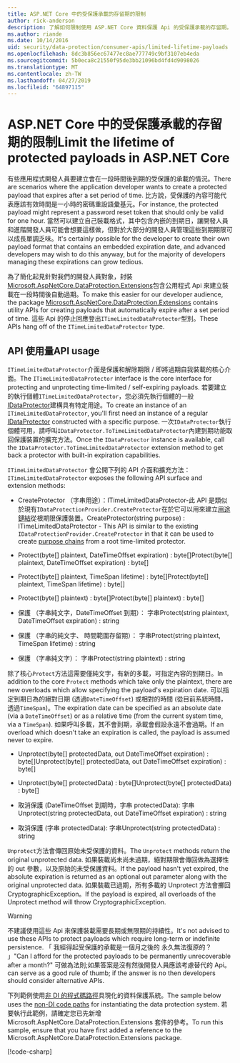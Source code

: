 ```yaml
---
title: ASP.NET Core 中的受保護承載的存留期的限制
author: rick-anderson
description: 了解如何限制使用 ASP.NET Core 資料保護 Api 的受保護承載的存留期。
ms.author: riande
ms.date: 10/14/2016
uid: security/data-protection/consumer-apis/limited-lifetime-payloads
ms.openlocfilehash: 8dc3b856ec67477ec8ae777749c9bf3107eb4eda
ms.sourcegitcommit: 5b0eca8c21550f95de3bb21096bd4fd4d9098026
ms.translationtype: MT
ms.contentlocale: zh-TW
ms.lasthandoff: 04/27/2019
ms.locfileid: "64897115"
---
```

# <a name="limit-the-lifetime-of-protected-payloads-in-aspnet-core"></a><span data-ttu-id="e9c28-103">ASP.NET Core 中的受保護承載的存留期的限制</span><span class="sxs-lookup"><span data-stu-id="e9c28-103">Limit the lifetime of protected payloads in ASP.NET Core</span></span>

<span data-ttu-id="e9c28-104">有些應用程式開發人員要建立會在一段時間後到期的受保護的承載的情況。</span><span class="sxs-lookup"><span data-stu-id="e9c28-104">There are scenarios where the application developer wants to create a protected payload that expires after a set period of time.</span></span> <span data-ttu-id="e9c28-105">比方說，受保護的內容可能代表應該有效時間是一小時的密碼重設語彙基元。</span><span class="sxs-lookup"><span data-stu-id="e9c28-105">For instance, the protected payload might represent a password reset token that should only be valid for one hour.</span></span> <span data-ttu-id="e9c28-106">當然可以建立自己裝載格式，其中包含內嵌的到期日，讓開發人員和進階開發人員可能會想要這樣做，但對於大部分的開發人員管理這些到期期限可以成長單調乏味。</span><span class="sxs-lookup"><span data-stu-id="e9c28-106">It's certainly possible for the developer to create their own payload format that contains an embedded expiration date, and advanced developers may wish to do this anyway, but for the majority of developers managing these expirations can grow tedious.</span></span>

<span data-ttu-id="e9c28-107">為了簡化起見針對我們的開發人員對象，封裝[Microsoft.AspNetCore.DataProtection.Extensions](https://www.nuget.org/packages/Microsoft.AspNetCore.DataProtection.Extensions/)包含公用程式 Api 來建立裝載在一段時間後自動過期。</span><span class="sxs-lookup"><span data-stu-id="e9c28-107">To make this easier for our developer audience, the package [Microsoft.AspNetCore.DataProtection.Extensions](https://www.nuget.org/packages/Microsoft.AspNetCore.DataProtection.Extensions/) contains utility APIs for creating payloads that automatically expire after a set period of time.</span></span> <span data-ttu-id="e9c28-108">這些 Api 的停止回應登出`ITimeLimitedDataProtector`型別。</span><span class="sxs-lookup"><span data-stu-id="e9c28-108">These APIs hang off of the `ITimeLimitedDataProtector` type.</span></span>

## <a name="api-usage"></a><span data-ttu-id="e9c28-109">API 使用量</span><span class="sxs-lookup"><span data-stu-id="e9c28-109">API usage</span></span>

<span data-ttu-id="e9c28-110">`ITimeLimitedDataProtector`介面是保護和解除期限 / 即將過期自我裝載的核心介面。</span><span class="sxs-lookup"><span data-stu-id="e9c28-110">The `ITimeLimitedDataProtector` interface is the core interface for protecting and unprotecting time-limited / self-expiring payloads.</span></span> <span data-ttu-id="e9c28-111">若要建立的執行個體`ITimeLimitedDataProtector`，您必須先執行個體的一般[IDataProtector](xref:security/data-protection/consumer-apis/overview)建構具有特定用途。</span><span class="sxs-lookup"><span data-stu-id="e9c28-111">To create an instance of an `ITimeLimitedDataProtector`, you'll first need an instance of a regular [IDataProtector](xref:security/data-protection/consumer-apis/overview) constructed with a specific purpose.</span></span> <span data-ttu-id="e9c28-112">一次`IDataProtector`執行個體可用，請呼叫`IDataProtector.ToTimeLimitedDataProtector`內建到期功能取回保護裝置的擴充方法。</span><span class="sxs-lookup"><span data-stu-id="e9c28-112">Once the `IDataProtector` instance is available, call the `IDataProtector.ToTimeLimitedDataProtector` extension method to get back a protector with built-in expiration capabilities.</span></span>

<span data-ttu-id="e9c28-113">`ITimeLimitedDataProtector` 會公開下列的 API 介面和擴充方法：</span><span class="sxs-lookup"><span data-stu-id="e9c28-113">`ITimeLimitedDataProtector` exposes the following API surface and extension methods:</span></span>

* <span data-ttu-id="e9c28-114">CreateProtector （字串用途）：ITimeLimitedDataProtector-此 API 是類似於現有`IDataProtectionProvider.CreateProtector`在於它可以用來建立[用途鏈結](xref:security/data-protection/consumer-apis/purpose-strings)從根期限保護裝置。</span><span class="sxs-lookup"><span data-stu-id="e9c28-114">CreateProtector(string purpose) : ITimeLimitedDataProtector - This API is similar to the existing `IDataProtectionProvider.CreateProtector` in that it can be used to create [purpose chains](xref:security/data-protection/consumer-apis/purpose-strings) from a root time-limited protector.</span></span>

* <span data-ttu-id="e9c28-115">Protect(byte[] plaintext, DateTimeOffset expiration) : byte[]</span><span class="sxs-lookup"><span data-stu-id="e9c28-115">Protect(byte[] plaintext, DateTimeOffset expiration) : byte[]</span></span>

* <span data-ttu-id="e9c28-116">Protect(byte[] plaintext, TimeSpan lifetime) : byte[]</span><span class="sxs-lookup"><span data-stu-id="e9c28-116">Protect(byte[] plaintext, TimeSpan lifetime) : byte[]</span></span>

* <span data-ttu-id="e9c28-117">Protect(byte[] plaintext) : byte[]</span><span class="sxs-lookup"><span data-stu-id="e9c28-117">Protect(byte[] plaintext) : byte[]</span></span>

* <span data-ttu-id="e9c28-118">保護 （字串純文字，DateTimeOffset 到期）： 字串</span><span class="sxs-lookup"><span data-stu-id="e9c28-118">Protect(string plaintext, DateTimeOffset expiration) : string</span></span>

* <span data-ttu-id="e9c28-119">保護 （字串的純文字、 時間範圍存留期）： 字串</span><span class="sxs-lookup"><span data-stu-id="e9c28-119">Protect(string plaintext, TimeSpan lifetime) : string</span></span>

* <span data-ttu-id="e9c28-120">保護 （字串純文字）： 字串</span><span class="sxs-lookup"><span data-stu-id="e9c28-120">Protect(string plaintext) : string</span></span>

<span data-ttu-id="e9c28-121">除了核心`Protect`方法這需要僅純文字，有新的多載，可指定內容的到期日。</span><span class="sxs-lookup"><span data-stu-id="e9c28-121">In addition to the core `Protect` methods which take only the plaintext, there are new overloads which allow specifying the payload's expiration date.</span></span> <span data-ttu-id="e9c28-122">可以指定到期日為的絕對日期 (透過`DateTimeOffset`) 或相對的時間 (從目前系統時間，透過`TimeSpan`)。</span><span class="sxs-lookup"><span data-stu-id="e9c28-122">The expiration date can be specified as an absolute date (via a `DateTimeOffset`) or as a relative time (from the current system time, via a `TimeSpan`).</span></span> <span data-ttu-id="e9c28-123">如果呼叫多載，其不會到期，承載會假設永遠不會過期。</span><span class="sxs-lookup"><span data-stu-id="e9c28-123">If an overload which doesn't take an expiration is called, the payload is assumed never to expire.</span></span>

* <span data-ttu-id="e9c28-124">Unprotect(byte[] protectedData, out DateTimeOffset expiration) : byte[]</span><span class="sxs-lookup"><span data-stu-id="e9c28-124">Unprotect(byte[] protectedData, out DateTimeOffset expiration) : byte[]</span></span>

* <span data-ttu-id="e9c28-125">Unprotect(byte[] protectedData) : byte[]</span><span class="sxs-lookup"><span data-stu-id="e9c28-125">Unprotect(byte[] protectedData) : byte[]</span></span>

* <span data-ttu-id="e9c28-126">取消保護 (DateTimeOffset 到期時，字串 protectedData): 字串</span><span class="sxs-lookup"><span data-stu-id="e9c28-126">Unprotect(string protectedData, out DateTimeOffset expiration) : string</span></span>

* <span data-ttu-id="e9c28-127">取消保護 (字串 protectedData): 字串</span><span class="sxs-lookup"><span data-stu-id="e9c28-127">Unprotect(string protectedData) : string</span></span>

<span data-ttu-id="e9c28-128">`Unprotect`方法會傳回原始未受保護的資料。</span><span class="sxs-lookup"><span data-stu-id="e9c28-128">The `Unprotect` methods return the original unprotected data.</span></span> <span data-ttu-id="e9c28-129">如果裝載尚未尚未過期，絕對期限會傳回做為選擇性的 out 參數，以及原始的未受保護資料。</span><span class="sxs-lookup"><span data-stu-id="e9c28-129">If the payload hasn't yet expired, the absolute expiration is returned as an optional out parameter along with the original unprotected data.</span></span> <span data-ttu-id="e9c28-130">如果裝載已過期，所有多載的 Unprotect 方法會擲回 CryptographicException。</span><span class="sxs-lookup"><span data-stu-id="e9c28-130">If the payload is expired, all overloads of the Unprotect method will throw CryptographicException.</span></span>

>[!WARNING]
> <span data-ttu-id="e9c28-131">不建議使用這些 Api 來保護裝載需要長期或無限期的持續性。</span><span class="sxs-lookup"><span data-stu-id="e9c28-131">It's not advised to use these APIs to protect payloads which require long-term or indefinite persistence.</span></span> <span data-ttu-id="e9c28-132">「 我經得起受保護的承載是一個月之後的 永久無法復原的？ 」</span><span class="sxs-lookup"><span data-stu-id="e9c28-132">"Can I afford for the protected payloads to be permanently unrecoverable after a month?"</span></span> <span data-ttu-id="e9c28-133">可做為法則;如果答案是沒有然後開發人員應該考慮替代的 Api。</span><span class="sxs-lookup"><span data-stu-id="e9c28-133">can serve as a good rule of thumb; if the answer is no then developers should consider alternative APIs.</span></span>

<span data-ttu-id="e9c28-134">下列範例使用[非 DI 的程式碼路徑](xref:security/data-protection/configuration/non-di-scenarios)具現化的資料保護系統。</span><span class="sxs-lookup"><span data-stu-id="e9c28-134">The sample below uses the [non-DI code paths](xref:security/data-protection/configuration/non-di-scenarios) for instantiating the data protection system.</span></span> <span data-ttu-id="e9c28-135">若要執行此範例，請確定您已先新增 Microsoft.AspNetCore.DataProtection.Extensions 套件的參考。</span><span class="sxs-lookup"><span data-stu-id="e9c28-135">To run this sample, ensure that you have first added a reference to the Microsoft.AspNetCore.DataProtection.Extensions package.</span></span>

[!code-csharp[](limited-lifetime-payloads/samples/limitedlifetimepayloads.cs)]
